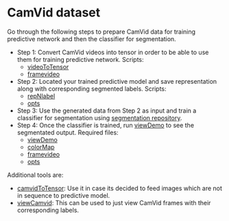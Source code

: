 # CamVid dataset

Go through the following steps to prepare CamVid data for training predictive network and then the classifier for segmentation.

+ Step 1: Convert CamVid videos into tensor in order to be able to use them for training predictive network.
Scripts:
    + [videoToTensor](../videoToTensor.lua)
    + [framevideo](../framevideo.lua)
+ Step 2: Located your trained predictive model and save representation along with corresponding segmented labels.
Scripts:
    + [repNlabel](repNlabel.lua)
    + [opts](opts.lua)
+ Step 3: Use the generated data from Step 2 as input and train a classifier for segmentation using [segmentation repository](https://github.com/e-lab/segmentation).
+ Step 4: Once the classifier is trained, run [viewDemo](viewDemo.lua) to see the segmentated output.
Required files:
    + [viewDemo](viewDemo.lua)
    + [colorMap](colorMap.lua)
    + [framevideo](../framevideo.lua)
    + [opts](opts.lua)

Additional tools are:

+ [camvidToTensor](camvidToTensor.lua): Use it in case its decided to feed images which are not in sequence to predictive model.
+ [viewCamvid](viewCamvid.lua): This can be used to just view CamVid frames with their corresponding labels.
